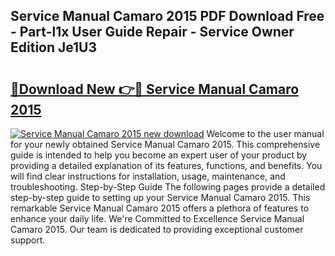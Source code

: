 ## Service Manual Camaro 2015 PDF Download Free - Part-l1x User Guide Repair - Service Owner Edition Je1U3

# <h2><a href="http://bc47257.oget.top/?id=Service+Manual+Camaro+2015">🔗Download New 👉🔴 Service Manual Camaro 2015</a></h2>

[![Service Manual Camaro 2015 new download](https://i.imgur.com/5g1atiW.png)](http://bc47257.oget.top/?id=Service+Manual+Camaro+2015)
Welcome to the user manual for your newly obtained Service Manual Camaro 2015. This comprehensive guide is intended to help you become an expert user of your product by providing a detailed explanation of its features, functions, and benefits. You will find clear instructions for installation, usage, maintenance, and troubleshooting. Step-by-Step Guide The following pages provide a detailed step-by-step guide to setting up your Service Manual Camaro 2015. This remarkable Service Manual Camaro 2015 offers a plethora of features to enhance your daily life. We're Committed to Excellence Service Manual Camaro 2015. Our team is dedicated to providing exceptional customer support.
